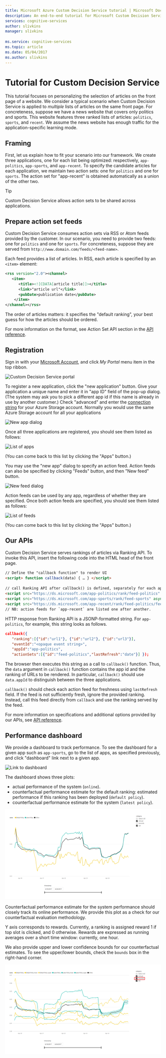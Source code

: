 ```yaml
---
title: Microsoft Azure Custom Decision Service tutorial | Microsoft Docs
description: An end-to-end tutorial for Microsoft Custom Decision Service, a cloud-based API for contextual decision-making that sharpens with experience.
services: cognitive-services
author: slivkins
manager: slivkins

ms.service: cognitive-services
ms.topic: article
ms.date: 05/04/2017
ms.author: slivkins
---
```


# Tutorial for Custom Decision Service

This tutorial focuses on personalizing the selection of articles on the front page of a website. We consider a typical scenario when Custom Decision Service is applied to *multiple* lists of articles on the same front page. For concreteness, suppose we have a news website that covers only politics and sports. This website features three ranked lists of articles: `politics`, `sports`, and `recent`. We assume the news website has enough traffic for the application-specific learning mode.

## Framing

First, let us explain how to fit your scenario into our framework. We create three applications, one for each list being optimized: respectively, `app-politics`, `app-sports`, and `app-recent`. To specify the candidate articles for each application, we maintain two action sets: one for `politics` and one for `sports`. The action set for "app-recent" is obtained automatically as a union of the other two.

> [!TIP] 
> Custom Decision Service allows action sets to be shared across applications.

## Prepare action set feeds

Custom Decision Service consumes action sets via RSS or Atom feeds provided by the customer. In our scenario, you need to provide two feeds: one for `politics` and one for `sports`. For concreteness, suppose they are served from
`http://www.domain.com/feeds/<feed-name>`.

Each feed provides a list of articles. In RSS, each article is specified by an `<item>` element:

```xml
<rss version="2.0"><channel>
   <item>
      <title><![CDATA[article title]]></title>
      <link>"article url"</link>
      <pubDate>publication date</pubDate>
    </item>
</channel></rss>
```

The order of articles matters: it specifies the "default ranking", your best guess for how the articles should be ordered.

For more information on the format, see Action Set API section in the [API reference](custom-decision-service-api-reference.md).


## Registration

Sign in with your [Microsoft Account](https://account.microsoft.com/account), and click *My Portal* menu item in the top ribbon.

![Custom Decision Service portal](./media/custom-decision-service-tutorial/portal.png)

To register a new application, click the "new application" button. Give your application a unique name and enter it in "app ID" field of the pop-up dialog. (The system may ask you to pick a different app id if this name is already in use by another customer.) Check "advanced" and enter the [connection string](../../storage/storage-configure-connection-string.md) for your Azure Storage account. Normally you would use the same Azure Storage account for all your applications

![New app dialog](./media/custom-decision-service-tutorial/new-app-dialog.png)

Once all three applications are registered, you should see them listed as follows:

![List of apps](./media/custom-decision-service-tutorial/apps.png)

(You can come back to this list by clicking the "Apps" button.)

You may use the "new app" dialog to specify an action feed. Action feeds can also be specified by clicking "Feeds" button, and then "New feed" button.

![New feed dialog](./media/custom-decision-service-tutorial/new-feed-dialog.png)

Action feeds can be used by any app, regardless of whether they are specified. Once both action feeds are specified, you should see them listed as follows:

![List of feeds](./media/custom-decision-service-tutorial/feeds.png)

(You can come back to this list by clicking the "Apps" button.)

## Our APIs

Custom Decision Service serves rankings of articles via Ranking API. To invoke this API, insert the following code into the HTML head of the front page.

```html
// Define the "callback function" to render UI
<script> function callback(data) { … } </script>

// call Ranking API after callback() is defined, separately for each app
<script src="https://ds.microsoft.com/app-politics/rank/feed-politics" async></script>
<script src="https://ds.microsoft.com/app-sports/rank/feed-sports" async></script>
<script src="https://ds.microsoft.com/app-recent/rank/feed-politics/feed-sports" async></script>
// NB: action feeds for `app-recent` are listed one after another.
```

HTTP response from Ranking API is a JSONP-formatted string. For `app-politics`, for example, this string looks as follows.

```json
callback({
   "ranking":[{"id":"url1"}, {"id":"url2"}, {"id":"url3"}],
   "eventId":"<opaque event string>",
   "appId":"app-politics",
   "actionSets":[{"id":"feed-politics","lastRefresh":"date"}] });
```

The browser then executes this string as a call to `callback()` function. Thus, the `data` argument in `callback()` function contains the app id and the ranking of URLs to be rendered. In particular, `callback()` should use `data.appId` to distinguish between the three applications.

`callback()` should check each action feed for freshness using `lastRefresh` field. If the feed is not sufficiently fresh, ignore the provided ranking. Instead, call this feed directly from `callback` and use the ranking served by the feed.

For more information on specifications and additional options provided by our APIs, see [API reference](custom-decision-service-api-reference.md).

## Performance dashboard

We provide a dashboard to track performance. To see the dashboard for a given app such as `app-sports`, go to the list of apps, as specified previously, and click "dashboard" link next to a given app.

![Link to dashboard](./media/custom-decision-service-tutorial/apps-dashboard-link.png)

The dashboard shows three plots:

- actual performance of the system (`online`).
- counterfactual performance estimate for the default ranking: estimated performance if this ranking has been deployed (`default policy`).
- counterfactual performance estimate for the system (`latest policy`).

![Dashboard](./media/custom-decision-service-tutorial/dashboard.png)

Counterfactual performance estimate for the system performance should closely track its online performance. We provide this plot as a check for our counterfactual evaluation methodology.

Y axis corresponds to rewards. Currently, a ranking is assigned reward 1 if top slot is clicked, and 0 otherwise. Rewards are expressed as running averages over a short time window: currently, one hour.

We also provide upper and lower confidence bounds for our counterfactual estimates. To see the upper/lower bounds, check the `bounds` box in the right-hand corner.

![Dashboard with confidence bounds](./media/custom-decision-service-tutorial/dashboard-with-bounds.png)
